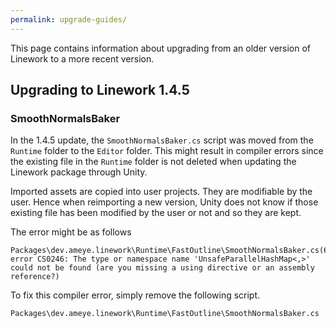 ```yaml
---
permalink: upgrade-guides/
---
```


This page contains information about upgrading from an older version of Linework to a more recent version.

## Upgrading to Linework 1.4.5

### SmoothNormalsBaker

In the 1.4.5 update, the `SmoothNormalsBaker.cs` script was moved from the `Runtime` folder to the `Editor` folder. This might result in compiler errors since the existing file in the `Runtime` folder is not deleted when updating the Linework package through Unity.

Imported assets are copied into user projects. They are modifiable by the user. Hence when reimporting a new version, Unity does not know if those existing file has been modified by the user or not and so they are kept.

The error might be as follows

```
Packages\dev.ameye.linework\Runtime\FastOutline\SmoothNormalsBaker.cs(67,33): error CS0246: The type or namespace name 'UnsafeParallelHashMap<,>' could not be found (are you missing a using directive or an assembly reference?)
```

To fix this compiler error, simply remove the following script.

`Packages\dev.ameye.linework\Runtime\FastOutline\SmoothNormalsBaker.cs`
